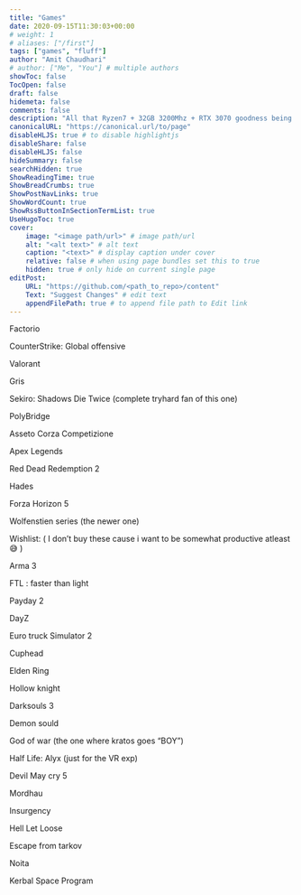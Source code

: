 ```yaml
---
title: "Games"
date: 2020-09-15T11:30:03+00:00
# weight: 1
# aliases: ["/first"]
tags: ["games", "fluff"]
author: "Amit Chaudhari"
# author: ["Me", "You"] # multiple authors
showToc: false
TocOpen: false
draft: false
hidemeta: false
comments: false
description: "All that Ryzen7 + 32GB 3200Mhz + RTX 3070 goodness being put to good use."
canonicalURL: "https://canonical.url/to/page"
disableHLJS: true # to disable highlightjs
disableShare: false
disableHLJS: false
hideSummary: false
searchHidden: true
ShowReadingTime: true
ShowBreadCrumbs: true
ShowPostNavLinks: true
ShowWordCount: true
ShowRssButtonInSectionTermList: true
UseHugoToc: true
cover:
    image: "<image path/url>" # image path/url
    alt: "<alt text>" # alt text
    caption: "<text>" # display caption under cover
    relative: false # when using page bundles set this to true
    hidden: true # only hide on current single page
editPost:
    URL: "https://github.com/<path_to_repo>/content"
    Text: "Suggest Changes" # edit text
    appendFilePath: true # to append file path to Edit link
---
```


Factorio 

CounterStrike: Global offensive

Valorant

Gris

Sekiro: Shadows Die Twice (complete tryhard fan of this one)

PolyBridge

Asseto Corza Competizione

Apex Legends

Red Dead Redemption 2

Hades

Forza Horizon 5

Wolfenstien series (the newer one)

Wishlist: ( I don’t buy these cause i want to be somewhat productive atleast 😅 )

Arma 3 

FTL : faster than light

Payday 2

DayZ 

Euro truck Simulator 2

Cuphead

Elden Ring

Hollow knight

Darksouls 3 

Demon sould 

God of war (the one where kratos goes “BOY”)

Half Life: Alyx (just for the VR exp)

Devil May cry 5 

Mordhau

Insurgency

Hell Let Loose

Escape from tarkov

Noita

Kerbal Space Program
